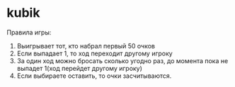 # kubik
Правила игры:
1. Выигрывает тот, кто набрал первый 50 очков
2. Если выпадает 1, то ход переходит другому игроку
3. За один ход можно бросать сколько угодно раз, до момента пока не выпадет 1(ход перейдет другому игроку)
4. Если выбираете оставить, то очки засчитываются.
